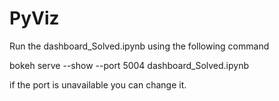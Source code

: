 # PyViz

Run the dashboard_Solved.ipynb using the following command

 bokeh serve --show --port 5004 dashboard_Solved.ipynb
 
 if the port is unavailable you can change it.
